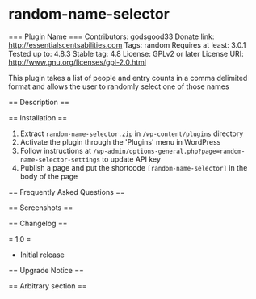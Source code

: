 # random-name-selector
=== Plugin Name ===
Contributors: godsgood33
Donate link: http://essentialscentsabilities.com
Tags: random
Requires at least: 3.0.1
Tested up to: 4.8.3
Stable tag: 4.8
License: GPLv2 or later
License URI: http://www.gnu.org/licenses/gpl-2.0.html

This plugin takes a list of people and entry counts in a comma delimited format and allows the user to randomly select one of those names

== Description ==

== Installation ==

1. Extract `random-name-selector.zip` in `/wp-content/plugins` directory
1. Activate the plugin through the 'Plugins' menu in WordPress
1. Follow instructions at `/wp-admin/options-general.php?page=random-name-selector-settings` to update API key
1. Publish a page and put the shortcode `[random-name-selector]` in the body of the page

== Frequently Asked Questions ==

== Screenshots ==

== Changelog ==

= 1.0 =
* Initial release

== Upgrade Notice ==

== Arbitrary section ==